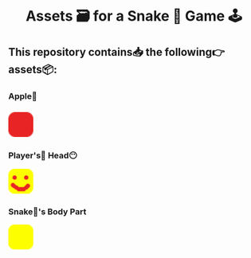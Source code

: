 <h1 align="center">Assets 🗃️ for a Snake 🐍 Game 🕹️</h1>
<h2>This repository contains📥 the following👉 assets📦:</h2>
<h3>Apple🍎<h3>
<img height="50" src="Apple.png">
<br>
<h3>Player's👤 Head😶</h3>
<img height="50" src="PlayerHead.png">

<h3>Snake🐍's Body Part</h3>
<img height="50" src="SnakeBodyPart.png">
